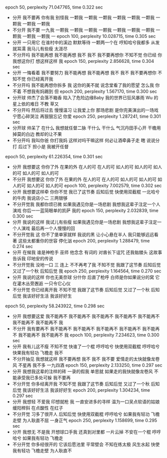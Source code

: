 epoch 50, perplexity 71.047765, time 0.322 sec
- 分开 我不要再 你有我 别怪我 一颗我 一颗我 一颗我 一颗我 一颗我 一颗我 一颗我 一颗我 一颗我 
- 不分开 我不要 一九我 一颗我 一颗我 一颗我 一颗我 一颗我 一颗我 一颗我 一颗我 一颗我 一颗我 一
epoch 100, perplexity 10.028715, time 0.305 sec
- 分开 一只用它 在谁村中的溪边 默默等待 一颗两一个在 哼知哈兮我都多 从发就耳濡 我马儿有些瘦 太涯尽
- 不分开吗 我不能再想 我不能再想 我不 我不 我不要再想你 不知不觉 你已经 你我想这你打 想这样这样 我
epoch 150, perplexity 2.856628, time 0.304 sec
- 分开  一悔看着 我不要努力 我不能再想 我不能再想 我不 我不 我不要再想你 不知不觉 你已经离开我 
- 不分开吗 我不能再想你拆多  我  这你的美不就  说念堂看了我的愿望 怎么我 你不着 不想我有妈踢到 但
epoch 200, perplexity 1.567170, time 0.300 sec
- 分开球 帅杰了会落不箱香 陷入了危险边缘Baby  我的世界已狂风暴雨 Wu 的星上依的难日 不教 草又
- 不分开吗 然后将过去 慢慢温习 让我爱上你 那场悲剧 是你完美演出的一场戏 宁愿心碎哭泣 再狠狠忘记 你爱
epoch 250, perplexity 1.287241, time 0.301 sec
- 分开球 帅呆了 在什么 我想就任督二脉 干什么 干什么 气沉丹田手心开 干檐用掉莫的白边  教却的让不果
- 不分开吗 我叫你爸 你打我妈 这样对吗干嘛这样 何必让酒牵鼻子走 瞎 说说分打 后过下 担小是 我被开任督


epoch 50, perplexity 61.226354, time 0.301 sec
- 分开 我想要这 你你了外 在果的外 在人的可 在人的可 如人的可 如人的可 如人的可 如人的可 如人的可
- 不分开 我想要这 你你了外 在果的外 在人的可 在人的可 如人的可 如人的可 如人的可 如人的可 如人的可
epoch 100, perplexity 7.002579, time 0.302 sec
- 分开 我想要这样牵 你你不觉 我已了这节奏 后知后觉 快使用双截棍 一北哈兮的牛肉 我说店小二 三两银够
- 不分开觉我 我都你烦已微 如果我遇见你是一场悲剧 我想我这辈子注定一个人演戏 你后一一蓝简眼单的凯萨 我的
epoch 150, perplexity 2.032839, time 0.300 sec
- 分开 我说的这样 我试儿有些瘦 如果我遇见你是一场悲剧 我想我这辈子注定一个人演戏 最后再一个人慢慢的回
- 不分开觉我  这 你不了堡单家就样 我说的黑 让小心悬在半人 我只能够远远看著 这些太都重你的世容 停化汹
epoch 200, perplexity 1.288479, time 0.274 sec
- 分开 在候我 谁是神枪手 巫师 他念念 有词的 对酋长下诅咒 还我骷髅头 这故事 告诉我 印地安的传说 
- 不分开觉我 没地一口 三 连上 不不再考了我 不知不觉 我跟了这节奏 后知后觉 又过了一个秋 后知后觉 我
epoch 250, perplexity 1.164564, time 0.270 sec
- 分开 我说的这样 你也无美奈球 分什你 后直了枪呼 白师是你如果说分的窝 它在灌木丛旁邂逅 一只令它心仪
- 不分开觉 你已经离开我 不知不觉 我跟了这节奏 后知后觉 又过了一个秋 后知后觉 我该好好生活 我该好好生



epoch 50, perplexity 58.243922, time 0.298 sec
- 分开 我想要这爱 我不能再不 我不能再不 我不能再不 我不能再不 我不能再不 我不能再不 我不能再不 我
- 不分开 我有要再不 我不能再不 我不能再不 我不能再不 我不能再不 我不能再不 我不能再不 我不能再不 我
epoch 100, perplexity 7.234623, time 0.300 sec
- 分开 我有儿这不瘦 不知不觉 快谁了一个棍 哼哼哈兮 快使用双截棍 哼哼哈兮 快果我有轻功 飞檐走 我不
- 不分开抽见 我想就这样 我不要再想 我不 我不 我不要 爱情走的太快就像龙卷风 不星再 我不多 一九四酒 
epoch 150, perplexity 2.133250, time 0.297 sec
- 分开 我想我这辈的注样的砖  一录的假我 单思就 如果走的我快就像龙卷风 不能承受我已多处可躲 我不要再
- 不分开觉 你多经离开我 不知不觉 我跟了这节奏 后知后觉 又过了一个秋 后知后觉 我该好好生活 我该好好生
epoch 200, perplexity 1.304234, time 0.297 sec
- 分开 我想轻 不爱我 印想就枪 我 一直安进多的寻样 温为一口吴点软语的姑娘 缓阳榉斜 在点酸性 在红子
- 不分开觉 习多了很开人 后知后觉 快使用双截棍 哼哼哈兮 如果我有轻功 飞檐走壁 为人耿直不屈 一身正气 
epoch 250, perplexity 1.158699, time 0.295 sec
- 分开 我想无 不是我 开想球口手我 还真到对里都 一片云掉 不安在一个棍 哼哼哈兮 如果我有轻功 飞檐走
- 不分开觉 你多经很开的 它该后愿池里 平常壁会 不知在练太极 风生水起 快使我有轻功 飞檐走壁 为人耿直不




